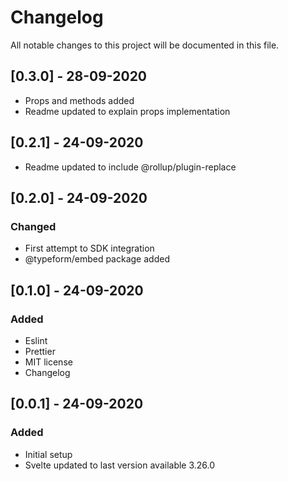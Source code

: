 # Changelog

All notable changes to this project will be documented in this file.

## [0.3.0] - 28-09-2020

-   Props and methods added
-   Readme updated to explain props implementation

## [0.2.1] - 24-09-2020

-   Readme updated to include @rollup/plugin-replace

## [0.2.0] - 24-09-2020

### Changed

-   First attempt to SDK integration
-   @typeform/embed package added

## [0.1.0] - 24-09-2020

### Added

-   Eslint
-   Prettier
-   MIT license
-   Changelog

## [0.0.1] - 24-09-2020

### Added

-   Initial setup
-   Svelte updated to last version available 3.26.0
